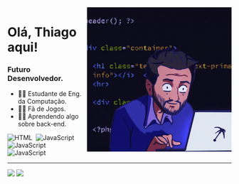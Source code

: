 <img src = "banner.gif" width = "325px" align = "right">

# Olá, Thiago aqui!
### Futuro Desenvolvedor.
- 👩‍💻 Estudante de Eng. da Computação.
- 👩‍💻 Fã de Jogos.
- 👩‍💻 Aprendendo algo sobre back-end.

<div>
  <img src="https://user-images.githubusercontent.com/25181517/192158954-f88b5814-d510-4564-b285-dff7d6400dad.png" title="HTML5" alt="HTML" width="40" height="40"/>&nbsp;
  <img src="https://user-images.githubusercontent.com/25181517/117447155-6a868a00-af3d-11eb-9cfe-245df15c9f3f.png" title="JavaScript" alt="JavaScript" width="40" height="40"/>&nbsp;
  <img src="https://user-images.githubusercontent.com/25181517/183423507-c056a6f9-1ba8-4312-a350-19bcbc5a8697.png" title="JavaScript" alt="JavaScript" width="40" height="40"/>&nbsp;
  <img src="	https://user-images.githubusercontent.com/25181517/192106073-90fffafe-3562-4ff9-a37e-c77a2da0ff58.png" title="C++" alt="JavaScript" width="40" height="40"/>&nbsp;
</div>

---


<div align = "left">
<img height = "200em" src="https://github-readme-stats.vercel.app/api/top-langs/?username=ThiagoCPatriota&show_icons=true&theme=bear&count_private=true"/>
<img height = "200em" src="https://github-readme-stats.vercel.app/api?username=ThiagoCPatriota&show_icons=true&show_icons=true&theme=bear&count_private=true" />
</div>
